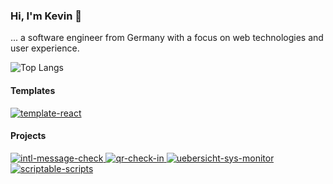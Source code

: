 ### Hi, I'm Kevin :wave:

... a software engineer from Germany with a focus on web technologies and user experience.

![Top Langs](https://github-readme-stats.vercel.app/api/top-langs/?username=kporten&layout=compact)

#### Templates

<a href="https://github.com/kporten/template-react">
  <img alt="template-react" src="https://github-readme-stats.vercel.app/api/pin/?username=kporten&repo=template-react" />
</a>

#### Projects

<a href="https://github.com/kporten/intl-message-check">
  <img alt="intl-message-check" src="https://github-readme-stats.vercel.app/api/pin/?username=kporten&repo=intl-message-check" />
</a>

<a href="https://github.com/kporten/qr-check-in">
  <img alt="qr-check-in" src="https://github-readme-stats.vercel.app/api/pin/?username=kporten&repo=qr-check-in" />
</a>

<a href="https://github.com/kporten/uebersicht-sys-monitor">
  <img alt="uebersicht-sys-monitor" src="https://github-readme-stats.vercel.app/api/pin/?username=kporten&repo=uebersicht-sys-monitor" />
</a>

<a href="https://github.com/kporten/scriptable-scripts">
  <img alt="scriptable-scripts" src="https://github-readme-stats.vercel.app/api/pin/?username=kporten&repo=scriptable-scripts" />
</a>

